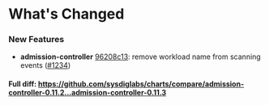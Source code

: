 # What's Changed

### New Features
- **admission-controller** [96208c13](https://github.com/sysdiglabs/charts/commit/96208c130458ec7e8159cbc729847793de63f9a5): remove workload name from scanning events ([#1234](https://github.com/sysdiglabs/charts/issues/1234))
#### Full diff: https://github.com/sysdiglabs/charts/compare/admission-controller-0.11.2...admission-controller-0.11.3
